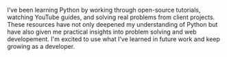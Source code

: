 I’ve been learning Python by working through open-source tutorials, watching YouTube guides, and solving real problems from client projects.
These resources have not only deepened my understanding of Python but have also given me practical insights into problem solving
and web developement. I'm excited to use what I’ve learned in future work and keep growing as a developer.
